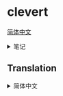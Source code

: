 # clevert

[简体中文](#translation-zh-cn)

<details>
<summary>笔记</summary>

## 开发进度

- [x] 弄明白 electron nodeIntegration (不再使用)
- [x] 扩展 api 初步
- [x] 探索单 js 文件 集成的可实现性
- [x] converter 扩展 api
- [x] action 执行和调度器 初步
- [x] jpegxl multi-call binary 提供
- [x] webp multi-call binary 提供
- [x] webp 三端
- [x] jpegxl 三端
- [x] mp4box 三端
- [x] 加入 uname -a
- [x] rsync 四端
- [x] 修复 jpegxl macos 有问题，没静态链接。
- [ ] 可能可以在 mac 上跑虚拟机 linux/win arm64 ？ https://docs.orbstack.dev/machines/ https://docs.orbstack.dev/quick-start
- [ ] 完善扩展安装逻辑
- [ ] 多来源镜像下载 不多源并行了，找个快点的镜像就可以了，自动选择镜像什么的 cat ../a.tar.gz | ../7z -si -tgzip -so x | ../7z -si -ttar x
- [ ] 实现一个代码量最少的，用于 bootstrap 的 node unzip
- [ ] 关于扩展建议 out extension 的设计
- [ ] 用户保存的 profile，最近使用的 profile，extension-profile 三种进入入口
- [ ] 用户保存 profile 的设计，或者是 json with comments 保存到总 config 中？
- [ ] config 最好是保存到本地，而不是浏览器。让浏览器成为一个无状态的东西会比较好。
- [ ] 前端的状态改善
- [ ] UI 美化完善
- [ ] 扩展商店改进
- [ ] 下载包再解压的模式，不做流式解压了
- [ ] 支持 7z，zstd，xz 等，用扩展形式
- [ ] bsdtar https://stackoverflow.com/a/23108309/11338291 https://www.libarchive.org/
- [ ] 一个扩展的多个版本共存
- [ ] 更多扩展
- [ ] 约定扩展目录是 id_1.2.3
- [ ] 官方扩展 jpegxl
- [ ] https://github.com/rsyncOSX/RsyncOSX
- [ ] https://v2ex.com/t/1042387
- [ ] 扩展商店初步

## 仓库结构

关于仓库结构，我打算 monorepo，只用 clevert-app/clevert 这一个 repo，包括官方扩展，本体，文档，官网等。

## 技术选型

- 对 node / electron 都支持，node 支持开个 http 服务器到浏览器打开。
  - 以无 electron 环境的 node 为基准来开发，之后移植到 electron 会比较方便。node 大致是 electron 的子集。
- 核心/前端/扩展 均使用原生 html css js，采用 es module。类型检查使用 `// @ts-check` 和 jsdoc。
  - 使用 原生 js + `@ts-check` 而不是直接 typescript 的原因，是 typescript 需要转译，在需要支持扩展的情况下，得内置一个 tsc 或者其他编译器，整个流程非常麻烦。我希望使用 `// @ts-check` 和 jsdoc 来实现类似的规范开发的效果。如果扩展作者自己愿意用 ts，那就让他们自己转译。

## 扩展中的二进制

扩展中的二进制尽量偷别人的，减少重新编译。我们以后可以考虑做个备份以免删库。

对于项目提供的二进制不理想的情况（比如一大堆 shared lib，需要依赖发行版，或者 jpegxl 这样的可以用 multi call 减小体积的），就重新编译，并提供我们支持的几个平台。

对于扩展中二进制的编译：

我们自己编译的，统一用 zip -9

- linux 要求环境必须为主流的环境，保证 glibc，libgcc，libstdc++，libz 可用。其他依赖应当静态链接。标准是 debian oldstable。
- win 大多数时候使用 msys2 mingw，某些时候可能会需要 msys2 cygwin 比如 rsync，也尽量不要依赖 vc runtime。
- mac 还没想好。

可能可以提供 macos arm64 环境: [flyci](https://flyci.net/) 和 [scaleway](https://console.scaleway.com/)

利用 macos arm64 环境，虚拟化来跑 linux arm64 和 win arm64 的编译，尽量避免交叉编译，减少折腾。

windows 可能需要支持 win arm64，以后可以当成宣传的卖点？高通那款芯片什么时候出啊。

```sh
# https://stackoverflow.com/a/73388939
nm --dynamic --undefined-only --with-symbol-versions ./jpegxl | grep GLIBC | sed -e 's#.\+@##' | sort --unique
```

## 其他

输出可能是不同类型的两个文件，比如视频文件 拆分成视频轨道和音频轨道

任务 要支持串联 action

action 要对应一个配置 json，可以用 json 配置。所有表单映射到这个 json

是否绝对路径输入由扩展决定

inputs
input:{
main:[]
a:[]
b:[]
}

<!-- <svg xmlns="http://www.w3.org/2000/svg" viewBox="0 0 100 100" style="background:#009688;stroke:#fff;stroke-width:10px"><path style="filter: drop-shadow(-2px 6px 1px #077);" d="M110 10 70 30l40 80-40-80-20 10 40 80-40-80-20 10 40 80-40-80-30-60 30 60"/></svg> -->

</details>

## Translation

<details>
<summary id="translation-zh-cn">简体中文</summary>

> clevert - 可扩展文件转换器？

</details>
